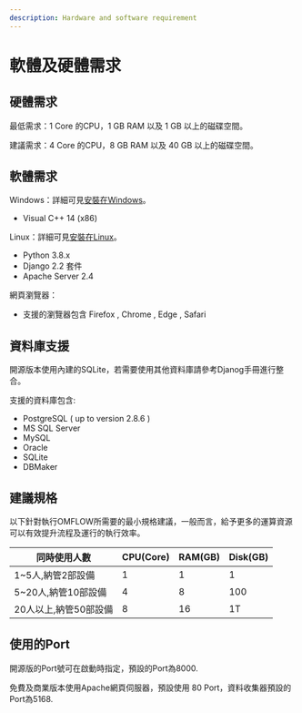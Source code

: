 ```yaml
---
description: Hardware and software requirement
---
```


# 軟體及硬體需求

## 硬體需求

最低需求：1 Core 的CPU，1 GB RAM 以及 1 GB 以上的磁碟空間。

建議需求：4 Core 的CPU，8 GB RAM 以及 40 GB 以上的磁碟空間。

## 軟體需求

Windows：詳細可見[安裝在Windows](../3/1.md)。

* Visual C++ 14 (x86)

Linux：詳細可見[安裝在Linux](../3/2.md)。

* Python 3.8.x
* Django 2.2 套件
* Apache Server 2.4

網頁瀏覽器：

* 支援的瀏覽器包含 Firefox , Chrome , Edge , Safari&#x20;

## 資料庫支援

開源版本使用內建的SQLite，若需要使用其他資料庫請參考Djanog手冊進行整合。

支援的資料庫包含:

* PostgreSQL ( up to version 2.8.6 )
* MS SQL Server
* MySQL
* Oracle
* SQLite
* DBMaker

## 建議規格

以下針對執行OMFLOW所需要的最小規格建議，一般而言，給予更多的運算資源可以有效提升流程及運行的執行效率。

| 同時使用人數         | CPU(Core) | RAM(GB) | Disk(GB) |
| -------------- | --------- | ------- | -------- |
| 1\~5人,納管2部設備   | 1         | 1       | 1        |
| 5\~20人,納管10部設備 | 4         | 8       | 100      |
| 20人以上,納管50部設備  | 8         | 16      | 1T       |

## 使用的Port

開源版的Port號可在啟動時指定，預設的Port為8000.

免費及商業版本使用Apache網頁伺服器，預設使用 80 Port，資料收集器預設的Port為5168.

##

